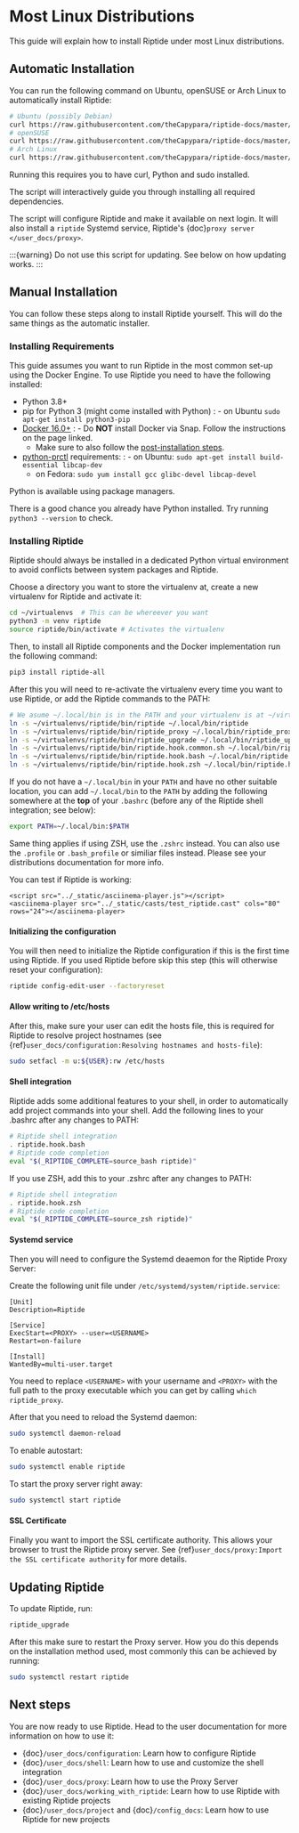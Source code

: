 # Most Linux Distributions

This guide will explain how to install Riptide under most Linux distributions.

## Automatic Installation

You can run the following command on Ubuntu, openSUSE or Arch Linux to automatically install Riptide:

```bash
# Ubuntu (possibly Debian)
curl https://raw.githubusercontent.com/theCapypara/riptide-docs/master/source/installer/ubuntu.sh | bash
# openSUSE
curl https://raw.githubusercontent.com/theCapypara/riptide-docs/master/source/installer/opensuse.sh | bash
# Arch Linux
curl https://raw.githubusercontent.com/theCapypara/riptide-docs/master/source/installer/arch.sh | bash
```

Running this requires you to have curl, Python and sudo installed.

The script will interactively guide you through installing all required dependencies.

The script will configure Riptide and make it available on next login. It will also install a `riptide` Systemd
service, Riptide's {doc}`proxy server </user_docs/proxy>`.

:::{warning}
Do not use this script for updating. See below on how updating works.
:::

## Manual Installation

You can follow these steps along to install Riptide yourself.
This will do the same things as the automatic installer.

### Installing Requirements

This guide assumes you want to run Riptide in the most common set-up using the Docker Engine.
To use Riptide you need to have the following installed:

- Python 3.8+
- pip for Python 3 (might come installed with Python)
  : - on Ubuntu `sudo apt-get install python3-pip`
- [Docker 16.0+](https://docs.docker.com/install/)
  : - Do **NOT** install Docker via Snap. Follow the instructions on the page linked.
    - Make sure to also follow the [post-installation steps](https://docs.docker.com/install/linux/linux-postinstall/).
- [python-prctl](https://github.com/seveas/python-prctl) requirements:
  : - on Ubuntu: `sudo apt-get install build-essential libcap-dev`
    - on Fedora: `sudo yum install gcc glibc-devel libcap-devel`

Python is available using package managers.

There is a good chance you already have Python installed. Try running `python3 --version` to check.

### Installing Riptide

Riptide should always be installed in a dedicated Python virtual environment to avoid conflicts between system packages and Riptide.

Choose a directory you want to store the virtualenv at, create a new virtualenv for Riptide and activate it:

```bash
cd ~/virtualenvs  # This can be whereever you want
python3 -m venv riptide
source riptide/bin/activate # Activates the virtualenv
```

Then, to install all Riptide components and the Docker implementation run the following command:

```bash
pip3 install riptide-all
```

After this you will need to re-activate the virtualenv every time you want to use Riptide, or add the Riptide commands to the PATH:

```bash
# We asume ~/.local/bin is in the PATH and your virtualenv is at ~/virtualenvs. You can choose other directories if not.
ln -s ~/virtualenvs/riptide/bin/riptide ~/.local/bin/riptide
ln -s ~/virtualenvs/riptide/bin/riptide_proxy ~/.local/bin/riptide_proxy
ln -s ~/virtualenvs/riptide/bin/riptide_upgrade ~/.local/bin/riptide_upgrade
ln -s ~/virtualenvs/riptide/bin/riptide.hook.common.sh ~/.local/bin/riptide.hook.common.sh
ln -s ~/virtualenvs/riptide/bin/riptide.hook.bash ~/.local/bin/riptide.hook.bash
ln -s ~/virtualenvs/riptide/bin/riptide.hook.zsh ~/.local/bin/riptide.hook.zsh
```

If you do not have a `~/.local/bin` in your `PATH` and have no other suitable location, you can add `~/.local/bin` to the `PATH` by
adding the following somewhere at the **top** of your `.bashrc` (before any of the Riptide shell integration; see below):

```bash
export PATH=~/.local/bin:$PATH
```

Same thing applies if using ZSH, use the `.zshrc` instead. You can also use the `.profile` or `.bash_profile` or similiar files instead.
Please see your distributions documentation for more info.

You can test if Riptide is working:

```{raw} html
<script src="../_static/asciinema-player.js"></script>
<asciinema-player src="../_static/casts/test_riptide.cast" cols="80" rows="24"></asciinema-player>
```

#### Initializing the configuration

You will then need to initialize the Riptide configuration if this is the first time using Riptide. If you used Riptide
before skip this step (this will otherwise reset your configuration):

```bash
riptide config-edit-user --factoryreset
```

#### Allow writing to /etc/hosts

After this, make sure your user can edit the hosts file, this is required for Riptide to resolve
project hostnames (see {ref}`user_docs/configuration:Resolving hostnames and hosts-file`):

```bash
sudo setfacl -m u:${USER}:rw /etc/hosts
```

#### Shell integration

Riptide adds some additional features to your shell, in order to automatically add project
commands into your shell. Add the following lines to your .bashrc after any changes to PATH:

```bash
# Riptide shell integration
. riptide.hook.bash
# Riptide code completion
eval "$(_RIPTIDE_COMPLETE=source_bash riptide)"
```

If you use ZSH, add this to your .zshrc after any changes to PATH:

```zsh
# Riptide shell integration
. riptide.hook.zsh
# Riptide code completion
eval "$(_RIPTIDE_COMPLETE=source_zsh riptide)"
```

#### Systemd service

Then you will need to configure the Systemd deaemon for the Riptide Proxy Server:

Create the following unit file under `/etc/systemd/system/riptide.service`:

```
[Unit]
Description=Riptide

[Service]
ExecStart=<PROXY> --user=<USERNAME>
Restart=on-failure

[Install]
WantedBy=multi-user.target
```

You need to replace `<USERNAME>` with your username and `<PROXY>` with the
full path to the proxy executable which you can get by calling `which riptide_proxy`.

After that you need to reload the Systemd daemon:

```bash
sudo systemctl daemon-reload
```

To enable autostart:

```bash
sudo systemctl enable riptide
```

To start the proxy server right away:

```bash
sudo systemctl start riptide
```

#### SSL Certificate

Finally you want to import the SSL certificate authority. This allows your browser to trust
the Riptide proxy server. See {ref}`user_docs/proxy:Import the SSL certificate authority` for more details.

## Updating Riptide

To update Riptide, run:

```bash
riptide_upgrade
```

After this make sure to restart the Proxy server. How you do this depends on the installation method
used, most commonly this can be achieved by running:

```bash
sudo systemctl restart riptide
```

## Next steps

You are now ready to use Riptide. Head to the user documentation for more information on how to use it:

- {doc}`/user_docs/configuration`: Learn how to configure Riptide
- {doc}`/user_docs/shell`: Learn how to use and customize the shell integration
- {doc}`/user_docs/proxy`: Learn how to use the Proxy Server
- {doc}`/user_docs/working_with_riptide`: Learn how to use Riptide with existing Riptide projects
- {doc}`/user_docs/project` and {doc}`/config_docs`: Learn how to use Riptide for new projects
